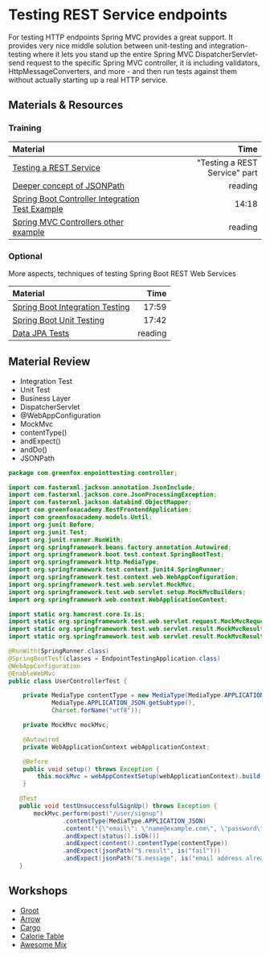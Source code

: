 # Testing REST Service endpoints
For testing HTTP endpoints Spring MVC provides a great support. It provides very nice middle solution between unit-testing and integration-testing where it lets you stand up the entire Spring MVC DispatcherServlet-send request to the specific Spring MVC controller, it is including validators, HttpMessageConverters, and more - and then run tests against them without actually starting up a real HTTP service.

## Materials & Resources

### Training
| Material | Time |
|:---------|-----:|
|[Testing a REST Service](https://spring.io/guides/tutorials/bookmarks/)|"Testing a REST Service" part|
|[Deeper concept of JSONPath](http://www.baeldung.com/guide-to-jayway-jsonpath)|reading|
|[Spring Boot Controller Integration Test Example](https://www.youtube.com/watch?v=gNUm14kL7sI)|14:18|
|[Spring MVC Controllers other example](https://www.petrikainulainen.net/programming/spring-framework/unit-testing-of-spring-mvc-controllers-rest-api/)|reading|


### Optional
More aspects, techniques of testing Spring Boot REST Web Services

| Material | Time |
|:---------|-----:|
|[Spring Boot Integration Testing](https://www.youtube.com/watch?v=Psei7F7KsDw)|17:59|
|[Spring Boot Unit Testing](https://www.youtube.com/watch?v=RbZvXCAtMus)|17:42|
|[Data JPA Tests](https://docs.spring.io/spring-boot/docs/current/reference/html/boot-features-testing.html#boot-features-testing-spring-boot-applications-testing-autoconfigured-jpa-test)|reading|

## Material Review
- Integration Test
- Unit Test
- Business Layer
- DispatcherServlet
- @WebAppConfiguration
- MockMvc
- contentType()
- andExpect()
- andDo()
- JSONPath

```java
package com.greenfox.enpointtesting.controller;

import com.fasterxml.jackson.annotation.JsonInclude;
import com.fasterxml.jackson.core.JsonProcessingException;
import com.fasterxml.jackson.databind.ObjectMapper;
import com.greenfoxacademy.RestFrontendApplication;
import com.greenfoxacademy.models.Until;
import org.junit.Before;
import org.junit.Test;
import org.junit.runner.RunWith;
import org.springframework.beans.factory.annotation.Autowired;
import org.springframework.boot.test.context.SpringBootTest;
import org.springframework.http.MediaType;
import org.springframework.test.context.junit4.SpringRunner;
import org.springframework.test.context.web.WebAppConfiguration;
import org.springframework.test.web.servlet.MockMvc;
import org.springframework.test.web.servlet.setup.MockMvcBuilders;
import org.springframework.web.context.WebApplicationContext;

import static org.hamcrest.core.Is.is;
import static org.springframework.test.web.servlet.request.MockMvcRequestBuilders.*;
import static org.springframework.test.web.servlet.result.MockMvcResultMatchers.*;
import static org.springframework.test.web.servlet.result.MockMvcResultHandlers.*;

@RunWith(SpringRunner.class)
@SpringBootTest(classes = EndpointTestingApplication.class)
@WebAppConfiguration
@EnableWebMvc
public class UserControllerTest {

    private MediaType contentType = new MediaType(MediaType.APPLICATION_JSON.getType(),
            MediaType.APPLICATION_JSON.getSubtype(),
            Charset.forName("utf8"));

    private MockMvc mockMvc;

    @Autowired
    private WebApplicationContext webApplicationContext;

    @Before
    public void setup() throws Exception {
        this.mockMvc = webAppContextSetup(webApplicationContext).build();
    }   

   @Test
   public void testUnsuccessfulSignUp() throws Exception {
       mockMvc.perform(post("/user/signup")
               .contentType(MediaType.APPLICATION_JSON)
               .content("{\"email\": \"name@example.com\", \"password\": \"12345\"}"))
               .andExpect(status().isOk())
               .andExpect(content().contentType(contentType))
               .andExpect(jsonPath("$.result", is("fail")))
               .andExpect(jsonPath("$.message", is("email address already exists")));
   }

```

## Workshops
- [Groot](iamgroot.md)
- [Arrow](arrow.md)
- [Cargo](cargo.md)
- [Calorie Table](calorietable.md)
- [Awesome Mix](awesome.md)